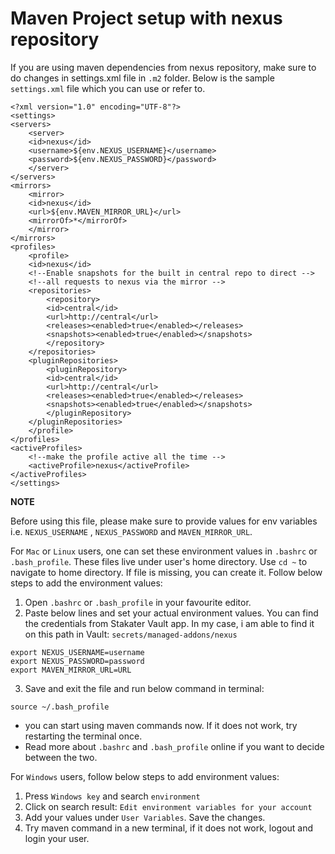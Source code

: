 # Maven Project setup with nexus repository
If you are using maven dependencies from nexus repository, make sure to do changes in settings.xml file in `.m2` folder. Below is the sample `settings.xml` file which you can use or refer to.

    <?xml version="1.0" encoding="UTF-8"?>
    <settings>
    <servers>
        <server>
        <id>nexus</id>
        <username>${env.NEXUS_USERNAME}</username>
        <password>${env.NEXUS_PASSWORD}</password>
        </server>
    </servers>
    <mirrors>
        <mirror>
        <id>nexus</id>
        <url>${env.MAVEN_MIRROR_URL}</url>
        <mirrorOf>*</mirrorOf>
        </mirror>
    </mirrors>
    <profiles>
        <profile>
        <id>nexus</id>
        <!--Enable snapshots for the built in central repo to direct -->
        <!--all requests to nexus via the mirror -->
        <repositories>
            <repository>
            <id>central</id>
            <url>http://central</url>
            <releases><enabled>true</enabled></releases>
            <snapshots><enabled>true</enabled></snapshots>
            </repository>
        </repositories>
        <pluginRepositories>
            <pluginRepository>
            <id>central</id>
            <url>http://central</url>
            <releases><enabled>true</enabled></releases>
            <snapshots><enabled>true</enabled></snapshots>
            </pluginRepository>
        </pluginRepositories>
        </profile>
    </profiles>
    <activeProfiles>
        <!--make the profile active all the time -->
        <activeProfile>nexus</activeProfile>
    </activeProfiles>
    </settings>

**NOTE**

Before using this file, please make sure to provide values for env variables i.e. `NEXUS_USERNAME` , `NEXUS_PASSWORD` and `MAVEN_MIRROR_URL`.

For `Mac` or `Linux` users, one can set these environment values in `.bashrc` or `.bash_profile`. These files live under user's home directory. Use `cd ~` to navigate to home directory. If file is missing, you can create it. Follow below steps to add the environment values:

1. Open `.bashrc` or `.bash_profile` in your favourite editor. 
2. Paste below lines and set your actual environment values. You can find the credentials from Stakater Vault app. In my case, i am able to find it on this path in Vault: `secrets/managed-addons/nexus`
```
export NEXUS_USERNAME=username
export NEXUS_PASSWORD=password
export MAVEN_MIRROR_URL=URL
```
3. Save and exit the file and run below command in terminal:
```
source ~/.bash_profile
```
- you can start using maven commands now. If it does not work, try restarting the terminal once.
- Read more about `.bashrc` and `.bash_profile` online if you want to decide between the two.

For `Windows` users, follow below steps to add environment values:

1. Press `Windows key` and search `environment`
2. Click on search result: `Edit environment variables for your account`
3. Add your values under `User Variables`. Save the changes.
4. Try maven command in a new terminal, if it does not work, logout and login your user.